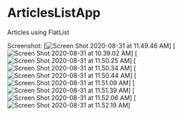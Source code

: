 # ArticlesListApp
Articles using FlatList


Screenshot:
[![Screen Shot 2020-08-31 at 11.49.46 AM](https://i.imgur.com/zsB7whv.png)]
[![Screen Shot 2020-08-31 at 10.39.02 AM](https://i.imgur.com/aBMsCHU.png)]
[![Screen Shot 2020-08-31 at 11.50.25 AM](https://i.imgur.com/ugdaHjp.png)]
[![Screen Shot 2020-08-31 at 11.50.34 AM](https://i.imgur.com/yAgSD4Z.png)]
[![Screen Shot 2020-08-31 at 11.50.44 AM](https://i.imgur.com/1psj7xk.png)]
[![Screen Shot 2020-08-31 at 11.51.09 AM](https://i.imgur.com/nvUwHFs.png)]
[![Screen Shot 2020-08-31 at 11.51.39 AM](https://imgur.com/a/AvPKdPf)]
[![Screen Shot 2020-08-31 at 11.52.06 AM](https://i.imgur.com/Jhl7Tib.png)]
[![Screen Shot 2020-08-31 at 11.52.19 AM](https://i.imgur.com/7vTjcYG.png)]
